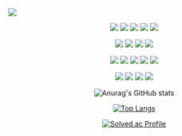 
<img src="https://capsule-render.vercel.app/api?type=waving&color=auto&height=200&section=header&text=JungHunKim&fontSize=70" />

<div align="center">

<p>
  <img src="https://img.shields.io/badge/JAVA-007396?style=for-the-badge&logo=java&logoColor=white">
  <img src="https://img.shields.io/badge/SPRING-6DB33F?style=for-the-badge&logo=spring&logoColor=white">
  <img src="https://img.shields.io/badge/SPRINGBOOT-6DB33F?style=for-the-badge&logo=spring&logoColor=white">
  <img src="https://img.shields.io/badge/node.js-339933?style=for-the-badge&logo=Node.js&logoColor=white">
  <img src="https://img.shields.io/badge/MYSQL-4479A1?style=for-the-badge&logo=MySQL&logoColor=white">
</p>

<p>
  <img src="https://img.shields.io/badge/JAVASCRIPT-ECD53F?style=for-the-badge&logo=javascript&logoColor=white">
  <img src="https://img.shields.io/badge/TYPESCRIPT-1572B6?style=for-the-badge&logo=typescript&logoColor=white">
  <img src="https://img.shields.io/badge/HTML5-E34F26?style=for-the-badge&logo=html5&logoColor=white">
  <img src="https://img.shields.io/badge/vue.js-4FC08D?style=for-the-badge&logo=vue.js&logoColor=white">
</p>

<p>
  <img src="https://img.shields.io/badge/GITHUB-181717?style=for-the-badge&logo=GitHub&logoColor=white">
  <img src="https://img.shields.io/badge/NOTION-666666?style=for-the-badge&logo=Notion&logoColor=black">
  <img src="https://img.shields.io/badge/JIRA-1572B6?style=for-the-badge&logo=JIRA&logoColor=white">
  <img src="https://img.shields.io/badge/ECLIPSE-34567C?style=for-the-badge&logo=Eclipse&logoColor=white">
  <img src="https://img.shields.io/badge/VisualStudioCode-1572B6?style=for-the-badge&logo=VisualStudioCode&logoColor=white">
</p>

<p>
  <img src="https://img.shields.io/badge/Jenkins-D24939?style=for-the-badge&logo=Jenkins&logoColor=white"/>
  <img src="https://img.shields.io/badge/Nginx-009639?style=for-the-badge&logo=nginx&logoColor=white"/>
  <img src="https://img.shields.io/badge/Docker-2496ED?style=for-the-badge&logo=docker&logoColor=white" />
  <img src="https://img.shields.io/badge/AWS-%23FF9900.svg?style=for-the-badge&logo=amazon-aws&logoColor=white" />
</p>
    

   

    



![Anurag's GitHub stats](https://github-readme-stats.vercel.app/api?username=hunsunsoo&show_icons=true&theme=radical)

[![Top Langs](https://github-readme-stats.vercel.app/api/top-langs/?username=hunsunsoo&layout=compact)](https://github.com/hunsunsoo/github-readme-stats)

[![Solved.ac Profile](http://mazassumnida.wtf/api/generate_badge?boj=junghun2581)](https://solved.ac/junghun2581)<br/>
